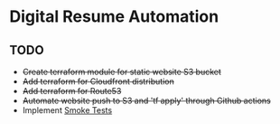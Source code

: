 # Digital Resume Automation

## TODO

* ~~Create terraform module for static website S3 bucket~~
* ~~Add terraform for Cloudfront distribution~~
* ~~Add terraform for Route53~~ 
* ~~Automate website push to S3 and 'tf apply' through Github actions~~
* Implement [Smoke Tests](https://docs.cypress.io/guides/overview/why-cypress)
